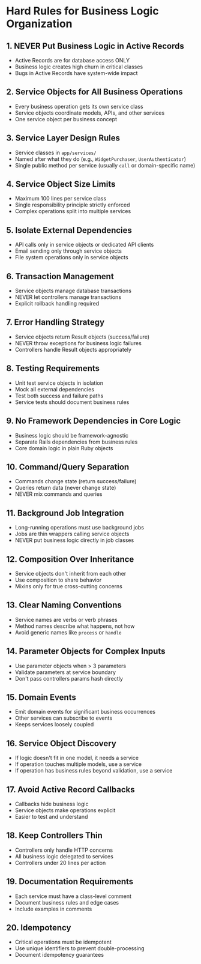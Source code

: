 # Hard Rules for Business Logic Organization

## 1. NEVER Put Business Logic in Active Records
- Active Records are for database access ONLY
- Business logic creates high churn in critical classes
- Bugs in Active Records have system-wide impact

## 2. Service Objects for All Business Operations
- Every business operation gets its own service class
- Service objects coordinate models, APIs, and other services
- One service object per business concept

## 3. Service Layer Design Rules
- Service classes in `app/services/`
- Named after what they do (e.g., `WidgetPurchaser`, `UserAuthenticator`)
- Single public method per service (usually `call` or domain-specific name)

## 4. Service Object Size Limits
- Maximum 100 lines per service class
- Single responsibility principle strictly enforced
- Complex operations split into multiple services

## 5. Isolate External Dependencies
- API calls only in service objects or dedicated API clients
- Email sending only through service objects
- File system operations only in service objects

## 6. Transaction Management
- Service objects manage database transactions
- NEVER let controllers manage transactions
- Explicit rollback handling required

## 7. Error Handling Strategy
- Service objects return Result objects (success/failure)
- NEVER throw exceptions for business logic failures
- Controllers handle Result objects appropriately

## 8. Testing Requirements
- Unit test service objects in isolation
- Mock all external dependencies
- Test both success and failure paths
- Service tests should document business rules

## 9. No Framework Dependencies in Core Logic
- Business logic should be framework-agnostic
- Separate Rails dependencies from business rules
- Core domain logic in plain Ruby objects

## 10. Command/Query Separation
- Commands change state (return success/failure)
- Queries return data (never change state)
- NEVER mix commands and queries

## 11. Background Job Integration
- Long-running operations must use background jobs
- Jobs are thin wrappers calling service objects
- NEVER put business logic directly in job classes

## 12. Composition Over Inheritance
- Service objects don't inherit from each other
- Use composition to share behavior
- Mixins only for true cross-cutting concerns

## 13. Clear Naming Conventions
- Service names are verbs or verb phrases
- Method names describe what happens, not how
- Avoid generic names like `process` or `handle`

## 14. Parameter Objects for Complex Inputs
- Use parameter objects when > 3 parameters
- Validate parameters at service boundary
- Don't pass controllers params hash directly

## 15. Domain Events
- Emit domain events for significant business occurrences
- Other services can subscribe to events
- Keeps services loosely coupled

## 16. Service Object Discovery
- If logic doesn't fit in one model, it needs a service
- If operation touches multiple models, use a service
- If operation has business rules beyond validation, use a service

## 17. Avoid Active Record Callbacks
- Callbacks hide business logic
- Service objects make operations explicit
- Easier to test and understand

## 18. Keep Controllers Thin
- Controllers only handle HTTP concerns
- All business logic delegated to services
- Controllers under 20 lines per action

## 19. Documentation Requirements
- Each service must have a class-level comment
- Document business rules and edge cases
- Include examples in comments

## 20. Idempotency
- Critical operations must be idempotent
- Use unique identifiers to prevent double-processing
- Document idempotency guarantees